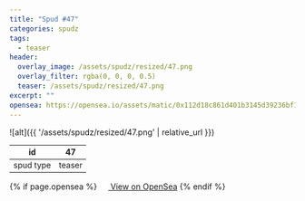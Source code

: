 ```yaml
---
title: "Spud #47"
categories: spudz
tags:
  - teaser
header:
  overlay_image: /assets/spudz/resized/47.png
  overlay_filter: rgba(0, 0, 0, 0.5)
  teaser: /assets/spudz/resized/47.png
excerpt: ""
opensea: https://opensea.io/assets/matic/0x112d18c861d401b3145d39236bf149f01e18beed/47
---
```

![alt]({{ '/assets/spudz/resized/47.png' | relative_url }})

| id | 47 |
|-|-|
| spud type | teaser |

{% if page.opensea %}
<a href="{{page.opensea}}" class="btn btn--info" onclick="window.open(this.href, '_blank'); return false;"><img src="/assets/images/opensea.svg" width="16px"><span>  View on OpenSea</span></a>
{% endif %}
